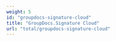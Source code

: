 ```yaml
---
weight: 5
id: "groupdocs-signature-cloud"
title: "GroupDocs.Signature Cloud"
url: "total/groupdocs-signature-cloud"
---
```


